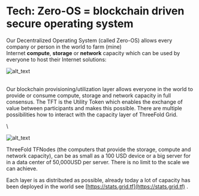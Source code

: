 # Tech: Zero-OS = blockchain driven secure operating system

Our Decentralized Operating System (called Zero-OS) allows every company or person in the world to farm (mine)  \
Internet **compute**, **storage** or **network** capacity which can be used by everyone to host their Internet solutions:


![alt_text](img/missing_layer_zero.png )


 \
Our blockchain provisioning/utilization layer allows everyone in the world to provide or consume compute, storage and network capacity in full consensus. The TFT is the Utility Token which enables the exchange of value between participants and makes this possible. There are multiple possibilities how to interact with the capacity layer of ThreeFold Grid.

 \

![alt_text](img/decentralized_cloud.png )


ThreeFold TFNodes (the computers that provide the storage, compute and network capacity), can be as small as a 100 USD device or a big server for in a data center of 50,000USD per server. There is no limit to the scale we can achieve.

Each layer is as distributed as possible, already today a lot of capacity has been deployed in the world see [https://stats.grid.tf](https://stats.grid.tf) .